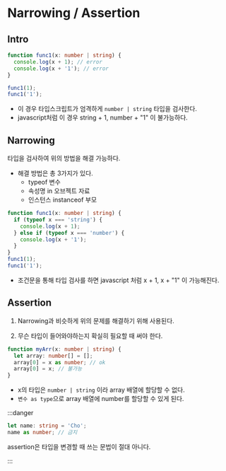 # Narrowing / Assertion

## Intro

```typescript
function func1(x: number | string) {
  console.log(x + 1); // error
  console.log(x + '1'); // error
}

func1(1);
func1('1');
```

- 이 경우 타입스크립트가 엄격하게 `number | string` 타입을 검사한다.
- javascript처럼 이 경우 string + 1, number + "1" 이 불가능하다.

## Narrowing

타입을 검사하여 위의 방법을 해결 가능하다.

- 해결 방법은 총 3가지가 있다.
  - typeof 변수
  - 속성명 in 오브젝트 자료
  - 인스턴스 instanceof 부모

```typescript
function func1(x: number | string) {
  if (typeof x === 'string') {
    console.log(x + 1);
  } else if (typeof x === 'number') {
    console.log(x + '1');
  }
}
func1(1);
func1('1');
```

- 조건문을 통해 타입 검사를 하면 javascript 처럼 x + 1, x + "1" 이 가능해진다.

## Assertion

1. Narrowing과 비슷하게 위의 문제를 해결하기 위해 사용된다.

2. 무슨 타입이 들어와야하는지 확실히 필요할 때 써야 한다.

```typescript
function myArr(x: number | string) {
  let array: number[] = [];
  array[0] = x as number; // ok
  array[0] = x; // 불가능
}
```

- x의 타입은 `number | string` 이라 array 배열에 할당할 수 없다.
- `변수 as type`으로 array 배열에 number를 할당할 수 있게 된다.

:::danger

```typescript
let name: string = 'Cho';
name as number; // 금지
```

assertion은 타입을 변경할 때 쓰는 문법이 절대 아니다.

:::

